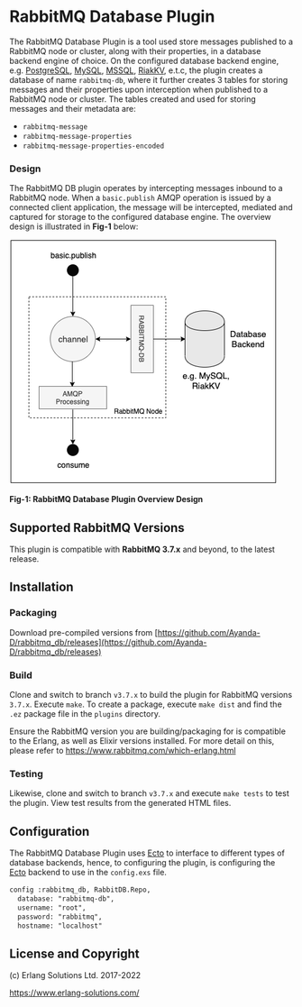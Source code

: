 # RabbitMQ Database Plugin


The RabbitMQ Database Plugin is a tool used store messages published to a RabbitMQ node or cluster, along with their properties, in a database backend engine of choice. On the configured database backend engine, e.g. [PostgreSQL](https://www.postgresql.org/), [MySQL](https://www.mysql.com/), [MSSQL](https://www.microsoft.com/en-in/sql-server/sql-server-2019), [RiakKV](https://docs.riak.com/index.html), e.t.c, the plugin creates a database of name `rabbitmq-db`, where it further creates 3 tables for storing messages and their properties upon interception when published to a RabbitMQ node or cluster. The tables created and used for storing messages and their metadata are:

- `rabbitmq-message`
- `rabbitmq-message-properties`
- `rabbitmq-message-properties-encoded`

### Design

The RabbitMQ DB plugin operates by intercepting messages inbound to a RabbitMQ node. When a `basic.publish` AMQP operation is issued by a connected client application, the message will be intercepted, mediated and captured for storage to the configured database engine. The overview design is illustrated in **Fig-1** below:

![inline fit](./priv/images/rabbitmq_db_design.png)

**Fig-1: RabbitMQ Database Plugin Overview Design**


## Supported RabbitMQ Versions

This plugin is compatible with **RabbitMQ 3.7.x** and beyond, to the latest release.

## Installation

### Packaging

Download pre-compiled versions from [https://github.com/Ayanda-D/rabbitmq_db/releases](https://github.com/Ayanda-D/rabbitmq_db/releases)

### Build

Clone and switch to branch `v3.7.x` to build the plugin for RabbitMQ versions `3.7.x`. Execute `make`. To create a package, execute `make dist` and find the `.ez` package file in the `plugins` directory.

Ensure the RabbitMQ version you are building/packaging for is compatible to the Erlang, as well as Elixir versions installed. For more detail on this, please refer to https://www.rabbitmq.com/which-erlang.html

### Testing

Likewise, clone and switch to branch `v3.7.x` and execute `make tests` to test the plugin. View test results from the generated HTML files.

## Configuration

The RabbitMQ Database Plugin uses [Ecto](https://github.com/elixir-ecto/ecto) to interface to different types of database backends, hence, to configuring the plugin, is configuring the [Ecto](https://github.com/elixir-ecto/ecto) backend to use in the `config.exs` file.

```
config :rabbitmq_db, RabbitDB.Repo,
  database: "rabbitmq-db",
  username: "root",
  password: "rabbitmq",
  hostname: "localhost"
```

## License and Copyright

(c) Erlang Solutions Ltd. 2017-2022

https://www.erlang-solutions.com/
